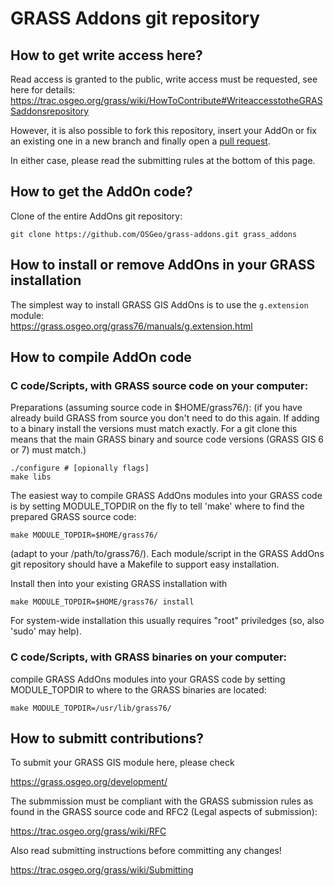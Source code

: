 # GRASS Addons git repository

## How to get write access here?

Read access is granted to the public, write access
must be requested, see here for details: \
   https://trac.osgeo.org/grass/wiki/HowToContribute#WriteaccesstotheGRASSaddonsrepository

However, it is also possible to fork this repository, insert your AddOn or fix an existing one 
in a new branch and finally open a [pull request](https://help.github.com/en/articles/about-pull-requests).

In either case, please read the submitting rules at the bottom of this page.

## How to get the AddOn code?

Clone of the entire AddOns git repository:

    git clone https://github.com/OSGeo/grass-addons.git grass_addons

## How to install or remove AddOns in your GRASS installation

The simplest way to install GRASS GIS AddOns is to use the `g.extension` 
module: \
https://grass.osgeo.org/grass76/manuals/g.extension.html

##  How to compile AddOn code

### C code/Scripts, with GRASS source code on your computer:

  Preparations (assuming source code in $HOME/grass76/):
    (if you have already build GRASS from source you don't need to do this
    again. If adding to a binary install the versions must match exactly.
    For a git clone this means that the main GRASS binary and source
    code versions (GRASS GIS 6 or 7) must match.)
    
    ./configure # [opionally flags]
    make libs

  The easiest way to compile GRASS AddOns modules into your GRASS code 
  is by setting MODULE_TOPDIR on the fly to tell 'make' where to
  find the prepared GRASS source code:

    make MODULE_TOPDIR=$HOME/grass76/

  (adapt to your /path/to/grass76/). Each module/script in the GRASS
  AddOns git repository should have a Makefile to support easy
  installation.

  Install then into your existing GRASS installation with

    make MODULE_TOPDIR=$HOME/grass76/ install

  For system-wide installation this usually requires "root" priviledges 
  (so, also 'sudo' may help).

### C code/Scripts, with GRASS binaries on your computer:
  compile GRASS AddOns modules into your GRASS code by setting 
  MODULE_TOPDIR to where to the GRASS binaries are located:

    make MODULE_TOPDIR=/usr/lib/grass76/

## How to submitt contributions?

To submit your GRASS GIS module here, please check

   https://grass.osgeo.org/development/

The submmission must be compliant with the GRASS
submission rules as found in the GRASS source code
and RFC2 (Legal aspects of submission):

   https://trac.osgeo.org/grass/wiki/RFC

Also read submitting instructions before committing any changes!
   
   https://trac.osgeo.org/grass/wiki/Submitting
